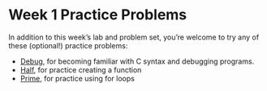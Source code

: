 # Week 1 Practice Problems

In addition to this week’s lab and problem set, you’re welcome to try any of these (optional!) practice problems:

- [Debug](./Debug/Problem.md), for becoming familiar with C syntax and debugging programs.
- [Half](./Half/Problem.md), for practice creating a function
- [Prime](./Prime/Problem.md), for practice using for loops